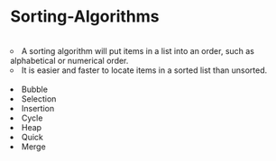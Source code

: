 # Sorting-Algorithms

<br>
 <li type='circle'> A sorting algorithm will put items in a list into an order, such as alphabetical or numerical order.</li>
 <li type='circle'> It is easier and faster to locate items in a sorted list than unsorted.</li>
<br>

<li>Bubble</li>
<li>Selection</li>
<li>Insertion</li>
<li>Cycle</li>
<li>Heap</li>
<li>Quick</li>
<li>Merge</li>
